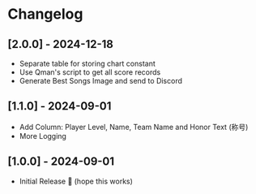 # Changelog

## [2.0.0] - 2024-12-18

- Separate table for storing chart constant
- Use Qman's script to get all score records
- Generate Best Songs Image and send to Discord

## [1.1.0] - 2024-09-01

- Add Column: Player Level, Name, Team Name and Honor Text (称号)
- More Logging

## [1.0.0] - 2024-09-01

- Initial Release 🎉 (hope this works)
